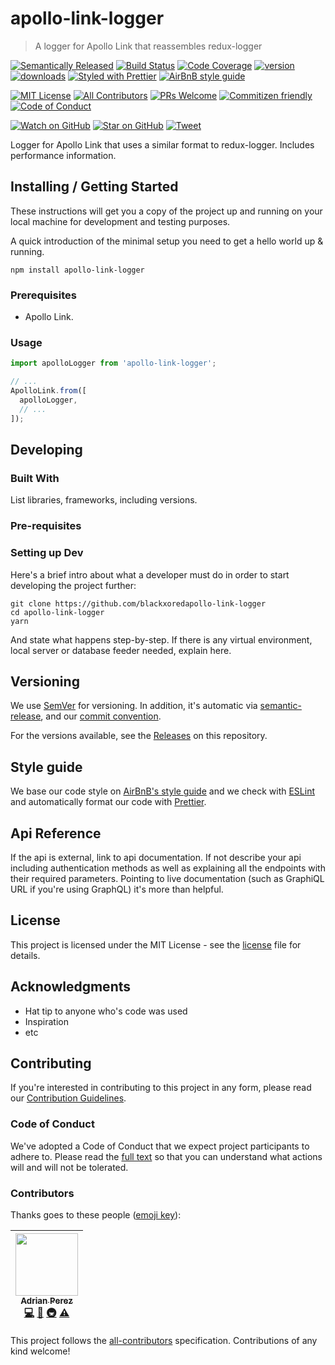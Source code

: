 # apollo-link-logger

> A logger for Apollo Link that reassembles redux-logger

[![Semantically Released][semantic-release-badge]][semantic-release]
[![Build Status][build-badge]][build]
[![Code Coverage][coverage-badge]][coverage]
[![version][version-badge]][package]
[![downloads][downloads-badge]][npmtrends]
[![Styled with Prettier][prettier-badge]][prettier]
[![AirBnB style guide][airbnb-style-badge]][airbnb-style]

[![MIT License][license-badge]][LICENSE]
[![All Contributors](https://img.shields.io/badge/all_contributors-1-orange.svg?style=flat-square)](#contributors)
[![PRs Welcome][prs-badge]][prs]
[![Commitizen friendly][commitizen-badge]][commitizen]
[![Code of Conduct][coc-badge]][coc]

[![Watch on GitHub][github-watch-badge]][github-watch]
[![Star on GitHub][github-star-badge]][github-star]
[![Tweet][twitter-badge]][twitter]

Logger for Apollo Link that uses a similar format to redux-logger. Includes performance information.

## Installing / Getting Started

These instructions will get you a copy of the project up and running on your 
local machine for development and testing purposes. 

A quick introduction of the minimal setup you need to get a hello world up & running.

```shell
npm install apollo-link-logger
```

### Prerequisites

* Apollo Link.

### Usage

```javascript
import apolloLogger from 'apollo-link-logger';

// ...
ApolloLink.from([
  apolloLogger,
  // ...
]);
```

## Developing

### Built With

List libraries, frameworks, including versions.

### Pre-requisites

### Setting up Dev

Here's a brief intro about what a developer must do in order to start 
developing the project further:

```shell
git clone https://github.com/blackxoredapollo-link-logger
cd apollo-link-logger
yarn
```

And state what happens step-by-step. If there is any virtual environment, 
local server or database feeder needed, explain here.

## Versioning

We use [SemVer][semver] for versioning. In addition, it's automatic via
[semantic-release][semantic-release], and our [commit convention][commit-convention].

For the versions available, see the [Releases][releases] on this repository.

## Style guide

We base our code style on [AirBnB's style guide][airbnb-style] and we check with 
[ESLint][eslint] and automatically format our code with [Prettier][prettier].

## Api Reference

If the api is external, link to api documentation. If not describe your api 
including authentication methods as well as explaining all the endpoints with 
their required parameters. Pointing to live documentation (such as GraphiQL
URL if you're using GraphQL) it's more than helpful.

## License

This project is licensed under the MIT License - see the 
[license] file for details.

## Acknowledgments 

* Hat tip to anyone who's code was used
* Inspiration
* etc

## Contributing

If you're interested in contributing to this project in any form, please read
our [Contribution Guidelines][contributing].

### Code of Conduct

We've adopted a Code of Conduct that we expect project participants to adhere to.
Please read the [full text][coc] so that you can understand what actions 
will and will not be tolerated.

### Contributors

Thanks goes to these people ([emoji key][emojis]):

<!-- ALL-CONTRIBUTORS-LIST:START - Do not remove or modify this section -->
| [<img src="https://avatars3.githubusercontent.com/u/133308?v=4" width="100px;"/><br /><sub><b>Adrian Perez</b></sub>](https://adrianperez.codes)<br />[💻](https://github.com/blackxored/apollo-link-logger/commits?author=blackxored "Code") [📖](https://github.com/blackxored/apollo-link-logger/commits?author=blackxored "Documentation") [🚇](#infra-blackxored "Infrastructure (Hosting, Build-Tools, etc)") [⚠️](https://github.com/blackxored/apollo-link-logger/commits?author=blackxored "Tests") |
| :---: |
<!-- ALL-CONTRIBUTORS-LIST:END -->

This project follows the [all-contributors][all-contributors] specification.
Contributions of any kind welcome!


[npm]: https://www.npmjs.com/
[node]: https://nodejs.org
[build-badge]: https://img.shields.io/travis/blackxored/apollo-link-logger.svg?style=flat-square
[build]: https://travis-ci.org/blackxored/apollo-link-logger
[coverage-badge]: https://img.shields.io/codecov/c/github/blackxored/apollo-link-logger.svg?style=flat-square
[coverage]: https://codecov.io/github/blackxored/apollo-link-logger
[version-badge]: https://img.shields.io/npm/v/apollo-link-logger.svg?style=flat-square
[package]: https://www.npmjs.com/package/apollo-link-logger
[downloads-badge]: https://img.shields.io/npm/dm/apollo-link-logger.svg?style=flat-square
[npmtrends]: http://www.npmtrends.com/apollo-link-logger
[license-badge]: https://img.shields.io/npm/l/apollo-link-logger.svg?style=flat-square
[license]: https://github.com/blackxored/apollo-link-logger/blob/master/LICENSE.md
[semantic-release]: https://github.com/semantic-release/semantic-release
[semantic-release-badge]: https://img.shields.io/badge/%20%20%F0%9F%93%A6%F0%9F%9A%80-semantic--release-e10079.svg?style=flat-square
[commitizen-badge]: https://img.shields.io/badge/commitizen-friendly-brightgreen.svg?style=flat-square
[commitizen]: http://commitizen.github.io/cz-cli/
[prettier-badge]: https://img.shields.io/badge/styled_with-prettier-ff69b4.svg?style=flat-square
[prettier]: https://github.com/prettier/prettier 
[airbnb-style-badge]: https://img.shields.io/badge/code%20style-airbnb-green.svg?style=flat-square
[airbnb-style]: https://github.com/airbnb/javascript
[eslint]: http://eslint.org 
[prs-badge]: https://img.shields.io/badge/PRs-welcome-brightgreen.svg?style=flat-square
[prs]: http://makeapullrequest.com
[donate-badge]: https://img.shields.io/badge/$-support-green.svg?style=flat-square
[contributing]: https://github.com/blackxored/apollo-link-logger/blob/master/CONTRIBUTING.md
[coc-badge]: https://img.shields.io/badge/code%20of-conduct-ff69b4.svg?style=flat-square
[coc]: https://github.com/blackxored/apollo-link-logger/blob/master/CODE_OF_CONDUCT.md
[github-watch-badge]: https://img.shields.io/github/watchers/blackxored/apollo-link-logger.svg?style=social
[github-watch]: https://github.com/blackxored/apollo-link-logger/watchers
[github-star-badge]: https://img.shields.io/github/stars/blackxored/apollo-link-logger.svg?style=social
[github-star]: https://github.com/blackxored/apollo-link-logger/stargazers
[twitter]: https://twitter.com/intent/tweet?text=Check%20out%20apollo-link-logger%20by%20%40blackxored%20https%3A%2F%2Fgithub.com%2Fblackxored%2Fapollo-link-logger%20%F0%9F%91%8D
[twitter-badge]: https://img.shields.io/twitter/url/https/github.com/blackxored/apollo-link-logger.svg?style=social
[emojis]: https://github.com/kentcdodds/all-contributors#emoji-key
[all-contributors]: https://github.com/kentcdodds/all-contributors
[semver]: http://semver.org/
[releases]: https://github.com/blackxored/apollo-link-logger/releases
[commit-convention]: https://www.npmjs.com/package/@commitlint/config-angular


